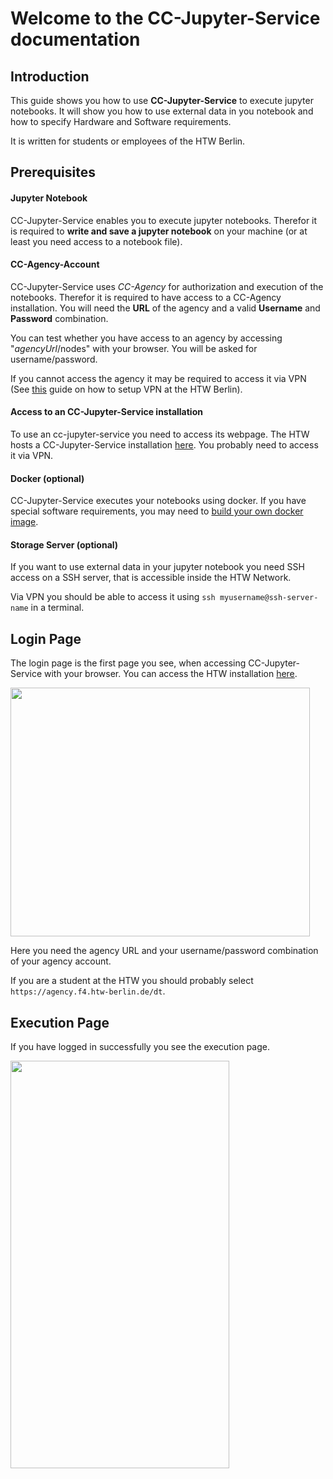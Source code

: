 # Welcome to the CC-Jupyter-Service documentation

## Introduction
This guide shows you how to use **CC-Jupyter-Service** to execute jupyter notebooks. It will show you how to use external data in you notebook and how to specify Hardware and Software requirements.

It is written for students or employees of the HTW Berlin.

## Prerequisites
#### Jupyter Notebook
CC-Jupyter-Service enables you to execute jupyter notebooks. Therefor it is required to **write and save a jupyter notebook** on your machine (or at least you need access to a notebook file).

#### CC-Agency-Account
CC-Jupyter-Service uses *CC-Agency* for authorization and execution of the notebooks. Therefor it is required to have access to a CC-Agency installation. You will need the **URL** of the agency and
a valid **Username** and **Password** combination.

You can test whether you have access to an agency by accessing "*agencyUrl*/nodes" with your browser. You will be asked for username/password.

If you cannot access the agency it may be required to access it via VPN (See [this](https://anleitungen.rz.htw-berlin.de/de/vpn/) guide on how to setup VPN at the HTW Berlin).

#### Access to an CC-Jupyter-Service installation
To use an cc-jupyter-service you need to access its webpage. The HTW hosts a CC-Jupyter-Service installation [here](https://avocado01.f4.htw-berlin.de/ccjupyterservice). You probably need to access it via
VPN.

#### Docker (optional)
CC-Jupyter-Service executes your notebooks using docker. If you have special software requirements, you may need to
[build your own docker image](https://docs.docker.com/engine/reference/commandline/build/).

#### Storage Server (optional)
If you want to use external data in your jupyter notebook you need SSH access on a SSH server, that is accessible inside the HTW Network.

Via VPN you should be able to access it using `ssh myusername@ssh-server-name` in a terminal.

## Login Page
The login page is the first page you see, when accessing CC-Jupyter-Service with your browser. You can access the HTW installation [here](https://avocado01.f4.htw-berlin.de/ccjupyterservice).

<img src="images/login.png" width=479px height=398px>

Here you need the agency URL and your username/password combination of your agency account.

If you are a student at the HTW you should probably select `https://agency.f4.htw-berlin.de/dt`.

## Execution Page
If you have logged in successfully you see the execution page.

<img src="images/execution.png" width=350px height=652px>

